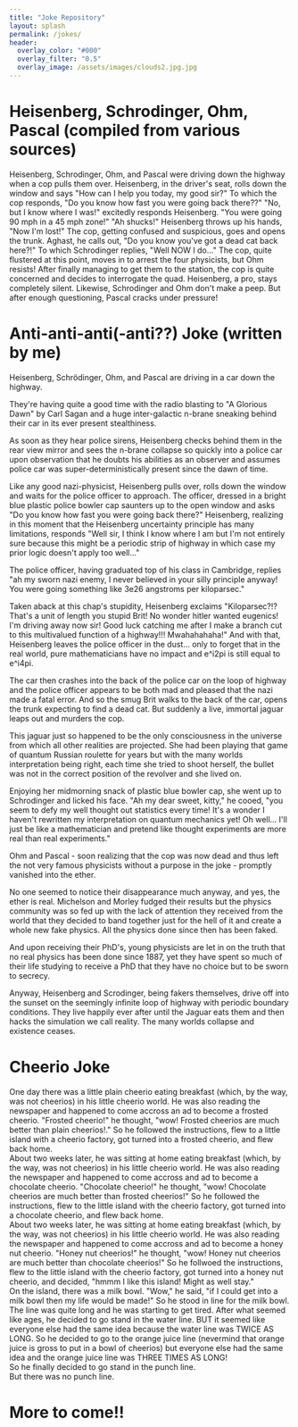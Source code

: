 ```yaml
---
title: "Joke Repository"
layout: splash
permalink: /jokes/
header:
  overlay_color: "#000"
  overlay_filter: "0.5"
  overlay_image: /assets/images/clouds2.jpg.jpg
---
```


# Heisenberg, Schrodinger, Ohm, Pascal (compiled from various sources)

Heisenberg, Schrodinger, Ohm, and Pascal were driving down the highway when a cop pulls them over.
Heisenberg, in the driver's seat, rolls down the window and says "How can I help you today, my good sir?"
To which the cop responds, "Do you know how fast you were going back there??"
"No, but I know where I was!" excitedly responds Heisenberg.
"You were going 90 mph in a 45 mph zone!"
"Ah shucks!" Heisenberg throws up his hands, "Now I'm lost!"
The cop, getting confused and suspicious, goes and opens the trunk. Aghast, he calls out, "Do you know you've got 
a dead cat back here?!"
To which Schrodinger replies, "Well NOW I do..."
The cop, quite flustered at this point, moves in to arrest the four physicists, but Ohm resists!
After finally managing to get them to the station, the cop is quite concerned and decides to interrogate the quad.
Heisenberg, a pro, stays completely silent. Likewise, Schrodinger and Ohm don't make a peep. But after enough questioning, 
Pascal cracks under pressure!

# Anti-anti-anti(-anti??) Joke (written by me)
Heisenberg, Schrödinger, Ohm, and Pascal are driving in a car down the highway.   

They're having quite a good time with the radio blasting to "A Glorious Dawn" by Carl Sagan and a huge inter-galactic n-brane sneaking behind their car in its ever present stealthiness.   

As soon as they hear police sirens, Heisenberg checks behind them in the rear view mirror and sees the n-brane collapse so quickly into a police car upon observation that he doubts his abilities as an observer and assumes police car was super-deterministically present since the dawn of time.   

Like any good nazi-physicist, Heisenberg pulls over, rolls down the window and waits for the police officer to approach. The officer, dressed in a bright blue plastic police bowler cap saunters up to the open window and asks "Do you know how fast you were going back there?" Heisenberg, realizing in this moment that the Heisenberg uncertainty principle has many limitations, responds "Well sir, I think I know where I am but I'm not entirely sure because this might be a periodic strip of highway in which case my prior logic doesn't apply too well…"   

The police officer, having graduated top of his class in Cambridge, replies "ah my sworn nazi enemy, I never believed in your silly principle anyway! You were going something like 3e26 angstroms per kiloparsec."   

Taken aback at this chap's stupidity, Heisenberg exclaims "Kiloparsec?!? That's a unit of length you stupid Brit! No wonder hitler wanted eugenics! I'm driving away now sir! Good luck catching me after I make a branch cut to this multivalued function of a highway!!! Mwahahahaha!" And with that, Heisenberg leaves the police officer in the dust… only to forget that in the real world, pure mathematicians have no impact and e^i2pi is still equal to e^i4pi.    

The car then crashes into the back of the police car on the loop of highway and the police officer appears to be both mad and pleased that the nazi made a fatal error. And so the smug Brit walks to the back of the car, opens the trunk expecting to find a dead cat. But suddenly a live, immortal jaguar leaps out and murders the cop.    

This jaguar just so happened to be the only consciousness in the universe from which all other realities are projected. She had been playing that game of quantum Russian roulette for years but with the many worlds interpretation being right, each time she tried to shoot herself, the bullet was not in the correct position of the revolver and she lived on. 

Enjoying her midmorning snack of plastic blue bowler cap, she went up to Schrodinger and licked his face. "Ah my dear sweet, kitty," he cooed, "you seem to defy my well thought out statistics every time! It's a wonder I haven't rewritten my interpretation on quantum mechanics yet! Oh well… I'll just be like a mathematician and pretend like thought experiments are more real than real experiments."    

Ohm and Pascal - soon realizing that the cop was now dead and thus left the not very famous physicists without a purpose in the joke - promptly vanished into the ether.    

No one seemed to notice their disappearance much anyway, and yes, the ether is real. Michelson and Morley fudged their results but the physics community was so fed up with the lack of attention they received from the world that they decided to band together just for the hell of it and create a whole new fake physics. All the physics done since then has been faked.    

And upon receiving their PhD's, young physicists are let in on the truth that no real physics has been done since 1887, yet they have spent so much of their life studying to receive a PhD that they have no choice but to be sworn to secrecy.     

Anyway, Heisenberg and Scrodinger, being fakers themselves, drive off into the sunset on the seemingly infinite loop of highway with periodic boundary conditions. They live happily ever after until the Jaguar eats them and then hacks the simulation we call reality. The many worlds collapse and existence ceases.
	


# Cheerio Joke
One day there was a little plain cheerio eating breakfast (which, by the way, was not cheerios) in his little cheerio world. He was also reading the newspaper and happened to come accross an ad to become a frosted cheerio. "Frosted cheerio!" he thought, "wow! Frosted cheerios are much better than plain cheerios!." So he followed the instructions, flew to a little island with a cheerio factory, got turned into a frosted cheerio, and flew back home.  
About two weeks later, he was sitting at home eating breakfast (which, by the way, was not cheerios) in his little cheerio world. He was also reading the newspaper and happened to come accross and ad to become a chocolate cheerio. "Chocolate cheerio!" he thought, "wow! Chocolate cheerios are much better than frosted cheerios!" So he followed the instructions, flew to the little island with the cheerio factory, got turned into a chocolate cheerio, and flew back home.  
About two weeks later, he was sitting at home eating breakfast (which, by the way, was not cheerios) in his little cheerio world. He was also reading the newspaper and happened to come accross and ad to become a honey nut cheerio. "Honey nut cheerios!" he thought, "wow! Honey nut cheerios are much better than chocolate cheerios!" So he follwoed the instructions, flew to the little island with the cheerio factory, got turned into a honey nut cheerio, and decided, "hmmm I like this island! Might as well stay."  
On the island, there was a milk bowl. "Wow," he said, "if I could get into a milk bowl then my life would be made!" So he stood in line for the milk bowl. The line was quite long and he was starting to get tired. After what seemed like ages, he decided to go stand in the water line. BUT it seemed like everyone else had the same idea because the water line was TWICE AS LONG. So he decided to go to the orange juice line (nevermind that orange juice is gross to put in a bowl of cheerios) but everyone else had the same idea and the orange juice line was THREE TIMES AS LONG!   
So he finally decided to go stand in the punch line.   
But there was no punch line.

# More to come!!
